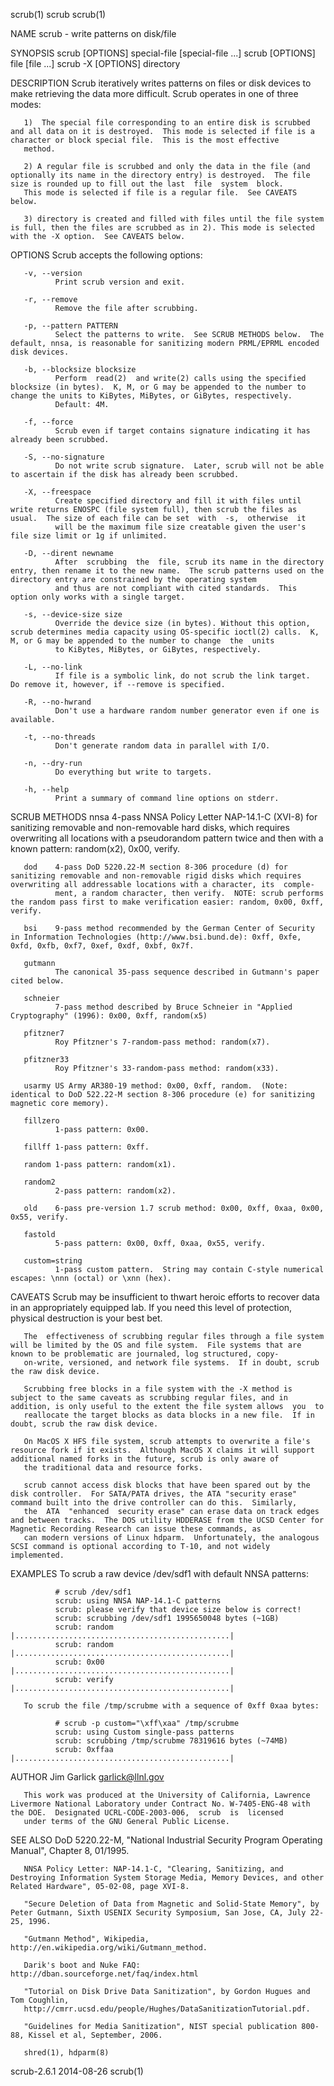scrub(1)                                                                                          scrub                                                                                          scrub(1)

NAME
       scrub - write patterns on disk/file

SYNOPSIS
       scrub [OPTIONS] special-file [special-file ...]
       scrub [OPTIONS] file [file ...]
       scrub -X [OPTIONS] directory

DESCRIPTION
       Scrub iteratively writes patterns on files or disk devices to make retrieving the data more difficult.  Scrub operates in one of three modes:

       1)  The special file corresponding to an entire disk is scrubbed and all data on it is destroyed.  This mode is selected if file is a character or block special file.  This is the most effective
       method.

       2) A regular file is scrubbed and only the data in the file (and optionally its name in the directory entry) is destroyed.  The file size is rounded up to fill out the last  file  system  block.
       This mode is selected if file is a regular file.  See CAVEATS below.

       3) directory is created and filled with files until the file system is full, then the files are scrubbed as in 2). This mode is selected with the -X option.  See CAVEATS below.

OPTIONS
       Scrub accepts the following options:

       -v, --version
              Print scrub version and exit.

       -r, --remove
              Remove the file after scrubbing.

       -p, --pattern PATTERN
              Select the patterns to write.  See SCRUB METHODS below.  The default, nnsa, is reasonable for sanitizing modern PRML/EPRML encoded disk devices.

       -b, --blocksize blocksize
              Perform  read(2)  and write(2) calls using the specified blocksize (in bytes).  K, M, or G may be appended to the number to change the units to KiBytes, MiBytes, or GiBytes, respectively.
              Default: 4M.

       -f, --force
              Scrub even if target contains signature indicating it has already been scrubbed.

       -S, --no-signature
              Do not write scrub signature.  Later, scrub will not be able to ascertain if the disk has already been scrubbed.

       -X, --freespace
              Create specified directory and fill it with files until write returns ENOSPC (file system full), then scrub the files as usual.  The size of each file can be set  with  -s,  otherwise  it
              will be the maximum file size creatable given the user's file size limit or 1g if unlimited.

       -D, --dirent newname
              After  scrubbing  the  file, scrub its name in the directory entry, then rename it to the new name.  The scrub patterns used on the directory entry are constrained by the operating system
              and thus are not compliant with cited standards.  This option only works with a single target.

       -s, --device-size size
              Override the device size (in bytes). Without this option, scrub determines media capacity using OS-specific ioctl(2) calls.  K, M, or G may be appended to the number to change  the  units
              to KiBytes, MiBytes, or GiBytes, respectively.

       -L, --no-link
              If file is a symbolic link, do not scrub the link target.  Do remove it, however, if --remove is specified.

       -R, --no-hwrand
              Don't use a hardware random number generator even if one is available.

       -t, --no-threads
              Don't generate random data in parallel with I/O.

       -n, --dry-run
              Do everything but write to targets.

       -h, --help
              Print a summary of command line options on stderr.

SCRUB METHODS
       nnsa   4-pass  NNSA  Policy  Letter  NAP-14.1-C (XVI-8) for sanitizing removable and non-removable hard disks, which requires overwriting all locations with a pseudorandom pattern twice and then
              with a known pattern: random(x2), 0x00, verify.

       dod    4-pass DoD 5220.22-M section 8-306 procedure (d) for sanitizing removable and non-removable rigid disks which requires overwriting all addressable locations with a character, its  comple‐
              ment, a random character, then verify.  NOTE: scrub performs the random pass first to make verification easier: random, 0x00, 0xff, verify.

       bsi    9-pass method recommended by the German Center of Security in Information Technologies (http://www.bsi.bund.de): 0xff, 0xfe, 0xfd, 0xfb, 0xf7, 0xef, 0xdf, 0xbf, 0x7f.

       gutmann
              The canonical 35-pass sequence described in Gutmann's paper cited below.

       schneier
              7-pass method described by Bruce Schneier in "Applied Cryptography" (1996): 0x00, 0xff, random(x5)

       pfitzner7
              Roy Pfitzner's 7-random-pass method: random(x7).

       pfitzner33
              Roy Pfitzner's 33-random-pass method: random(x33).

       usarmy US Army AR380-19 method: 0x00, 0xff, random.  (Note: identical to DoD 522.22-M section 8-306 procedure (e) for sanitizing magnetic core memory).

       fillzero
              1-pass pattern: 0x00.

       fillff 1-pass pattern: 0xff.

       random 1-pass pattern: random(x1).

       random2
              2-pass pattern: random(x2).

       old    6-pass pre-version 1.7 scrub method: 0x00, 0xff, 0xaa, 0x00, 0x55, verify.

       fastold
              5-pass pattern: 0x00, 0xff, 0xaa, 0x55, verify.

       custom=string
              1-pass custom pattern.  String may contain C-style numerical escapes: \nnn (octal) or \xnn (hex).

CAVEATS
       Scrub may be insufficient to thwart heroic efforts to recover data in an appropriately equipped lab.  If you need this level of protection, physical destruction is your best bet.

       The  effectiveness of scrubbing regular files through a file system will be limited by the OS and file system.  File systems that are known to be problematic are journaled, log structured, copy-
       on-write, versioned, and network file systems.  If in doubt, scrub the raw disk device.

       Scrubbing free blocks in a file system with the -X method is subject to the same caveats as scrubbing regular files, and in addition, is only useful to the extent the file system allows  you  to
       reallocate the target blocks as data blocks in a new file.  If in doubt, scrub the raw disk device.

       On MacOS X HFS file system, scrub attempts to overwrite a file's resource fork if it exists.  Although MacOS X claims it will support additional named forks in the future, scrub is only aware of
       the traditional data and resource forks.

       scrub cannot access disk blocks that have been spared out by the disk controller.  For SATA/PATA drives, the ATA "security erase" command built into the drive controller can do this.  Similarly,
       the  ATA  "enhanced  security erase" can erase data on track edges and between tracks.  The DOS utility HDDERASE from the UCSD Center for Magnetic Recording Research can issue these commands, as
       can modern versions of Linux hdparm.  Unfortunately, the analogous SCSI command is optional according to T-10, and not widely implemented.

EXAMPLES
       To scrub a raw device /dev/sdf1 with default NNSA patterns:

              # scrub /dev/sdf1
              scrub: using NNSA NAP-14.1-C patterns
              scrub: please verify that device size below is correct!
              scrub: scrubbing /dev/sdf1 1995650048 bytes (~1GB)
              scrub: random  |................................................|
              scrub: random  |................................................|
              scrub: 0x00    |................................................|
              scrub: verify  |................................................|

       To scrub the file /tmp/scrubme with a sequence of 0xff 0xaa bytes:

              # scrub -p custom="\xff\xaa" /tmp/scrubme
              scrub: using Custom single-pass patterns
              scrub: scrubbing /tmp/scrubme 78319616 bytes (~74MB)
              scrub: 0xffaa  |................................................|

AUTHOR
       Jim Garlick <garlick@llnl.gov>

       This work was produced at the University of California, Lawrence Livermore National Laboratory under Contract No. W-7405-ENG-48 with the DOE.  Designated UCRL-CODE-2003-006,  scrub  is  licensed
       under terms of the GNU General Public License.

SEE ALSO
       DoD 5220.22-M, "National Industrial Security Program Operating Manual", Chapter 8, 01/1995.

       NNSA Policy Letter: NAP-14.1-C, "Clearing, Sanitizing, and Destroying Information System Storage Media, Memory Devices, and other Related Hardware", 05-02-08, page XVI-8.

       "Secure Deletion of Data from Magnetic and Solid-State Memory", by Peter Gutmann, Sixth USENIX Security Symposium, San Jose, CA, July 22-25, 1996.

       "Gutmann Method", Wikipedia, http://en.wikipedia.org/wiki/Gutmann_method.

       Darik's boot and Nuke FAQ: http://dban.sourceforge.net/faq/index.html

       "Tutorial on Disk Drive Data Sanitization", by Gordon Hugues and Tom Coughlin,
       http://cmrr.ucsd.edu/people/Hughes/DataSanitizationTutorial.pdf.

       "Guidelines for Media Sanitization", NIST special publication 800-88, Kissel et al, September, 2006.

       shred(1), hdparm(8)

scrub-2.6.1                                                                                     2014-08-26                                                                                       scrub(1)
